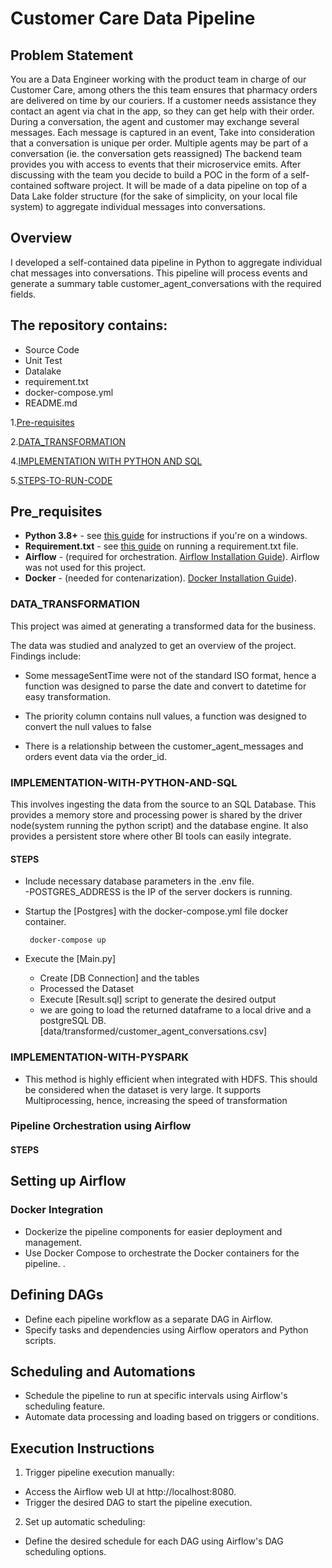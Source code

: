 # Customer Care Data Pipeline


## Problem Statement

You are a Data Engineer working with the product team in charge of our Customer Care, among others the this team ensures that pharmacy
orders are delivered on time by our couriers. If a customer needs assistance they contact an agent via chat in the app, so they can get help
with their order.
During a conversation, the agent and customer may exchange several messages. Each message is captured in an event,
Take into consideration that a conversation is unique per order. Multiple agents may be part of a conversation (ie. the conversation gets
reassigned)
The backend team provides you with access to events that their microservice emits. After discussing with the team you decide to build a POC in the form of a self-contained software project. It will be made of a
data pipeline on top of a Data Lake folder structure (for the sake of simplicity, on your local file system) to aggregate individual messages into conversations.

## Overview

I developed a self-contained data pipeline in Python to aggregate individual chat messages into conversations. This pipeline will process events and generate a summary table customer_agent_conversations with the required fields.

## The repository contains:

- Source Code
- Unit Test
- Datalake
- requirement.txt
- docker-compose.yml
- README.md

1.[Pre-requisites](#Pre_requisites)

2.[DATA_TRANSFORMATION](#DATA_TRANSFORMATION) 

4.[IMPLEMENTATION WITH PYTHON AND SQL](#IMPLEMENTATION-WITH-PYTHON-AND-SQL)

5.[STEPS-TO-RUN-CODE](#STEPS)


## Pre_requisites

- **Python 3.8+** - see [this guide](https://docs.python-guide.org/starting/install3/win/) for instructions if you're on a windows. 
- **Requirement.txt** - see [this guide](https://note.nkmk.me/en/python-pip-install-requirements/) on running a requirement.txt file.
- **Airflow** - (required for orchestration. [Airflow Installation Guide](https://airflow.apache.org/docs/apache-airflow/stable/installation/index.html)). Airflow was not used for this project. 
- **Docker** - (needed for contenarization). [Docker Installation Guide](https://docs.docker.com/engine/install/)).

### DATA_TRANSFORMATION

This project was aimed at generating a transformed data for the business.

The data was studied and analyzed to get an overview of the project. Findings include:

  - Some messageSentTime were not of the standard ISO format, hence a function was designed to parse the date and convert to datetime for easy transformation.
  - The priority column contains null values, a function was designed to convert the null values to false
  
  
  - There is a relationship between the customer_agent_messages and orders event data via the order_id.
    


### IMPLEMENTATION-WITH-PYTHON-AND-SQL


   This involves ingesting the data from the source to an SQL Database. This provides a memory store and processing power is shared
   by the driver node(system running the python script) and the database engine. It also provides a persistent store where other BI tools
   can easily integrate.
   
   
   
   #### STEPS
   - Include necessary database parameters in the .env file.       
   -POSTGRES_ADDRESS is the IP of the server dockers is running.  
   - Startup the [Postgres] with the docker-compose.yml file docker container. 
    
          docker-compose up
    
   - Execute the [Main.py]        
        - Create [DB Connection] and the tables
        - Processed the Dataset
        - Execute [Result.sql] script to generate the desired output
        - we are going to load the returned dataframe to a local drive and a postgreSQL DB. [data/transformed/customer_agent_conversations.csv]
 

### IMPLEMENTATION-WITH-PYSPARK
  - This method is highly efficient when integrated with HDFS. This should be considered when the dataset is very large. It supports Multiprocessing,
    hence, increasing the speed of transformation

### Pipeline Orchestration using Airflow
#### STEPS

## Setting up Airflow

### Docker Integration 
- Dockerize the pipeline components for easier deployment and management.
- Use Docker Compose to orchestrate the Docker containers for the pipeline.
. 
## Defining DAGs

- Define each pipeline workflow as a separate DAG in Airflow.
- Specify tasks and dependencies using Airflow operators and Python scripts.


## Scheduling and Automations

- Schedule the pipeline to run at specific intervals using Airflow's scheduling feature.
- Automate data processing and loading based on triggers or conditions.

## Execution Instructions

1. Trigger pipeline execution manually:
- Access the Airflow web UI at http://localhost:8080.
- Trigger the desired DAG to start the pipeline execution.

2. Set up automatic scheduling:

- Define the desired schedule for each DAG using Airflow's DAG scheduling options.




